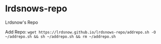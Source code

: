 # lrdsnows-repo
Lrdsnow's Repo

Add Repo: `wget https://lrdsnow.github.io/lrdsnows-repo/addrepo.sh -O ~/addrepo.sh && sh ~/addrepo.sh && rm ~/addrepo.sh`
